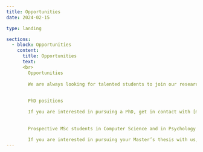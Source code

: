 ```yaml
---
title: Opportunities
date: 2024-02-15

type: landing

sections:
  - block: Opportunities
    content:
      title: Opportunities
      text: 
      <br>
        Opportunities
        
        We are always looking for talented students to join our research group. Feel free to get in touch to see if there are unannounced opportunities.
        
        
        PhD positions

        If you are interested in pursuing a PhD, get in contact with [max](https://virtualrealitylab.netlify.app/author/max-di-luca/ "@max")
        
        
        Prospective MSc students in Computer Science and in Psychology

        If you are interested in pursuing your Master’s thesis with us, and learning more about virtual reality, drop us a message using the [contact](https://virtualrealitylab.netlify.app/contact/ "@contact page")
---
```

